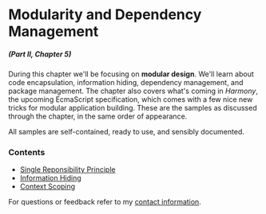 # Modularity and Dependency Management

##### _(Part II, Chapter 5)_

During this chapter we'll be focusing on **modular design**. We'll learn about code encapsulation, information hiding, dependency management, and package management. The chapter also covers what's coming in _Harmony_, the upcoming EcmaScript specification, which comes with a few nice new tricks for modular application building. These are the samples as discussed through the chapter, in the same order of appearance.

All samples are self-contained, ready to use, and sensibly documented.

### Contents

- [Single Reponsibility Principle](https://github.com/bevacqua/buildfirst/tree/master/ch05/01_single-responsibility-principle)
- [Information Hiding](https://github.com/bevacqua/buildfirst/tree/master/ch05/02_information-hiding)
- [Context Scoping](https://github.com/bevacqua/buildfirst/tree/master/ch05/03_context-scoping)

For questions or feedback refer to my [contact information](https://github.com/bevacqua/buildfirst#feedback).
